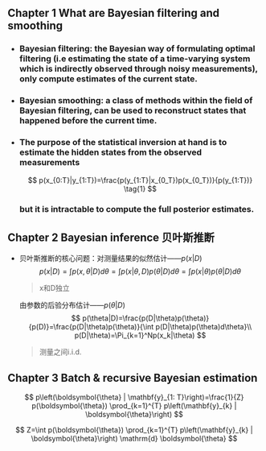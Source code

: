 ## Chapter 1 What are Bayesian filtering and smoothing
* ### Bayesian filtering: the Bayesian way of formulating optimal filtering (i.e estimating the state of a time-varying system which is indirectly observed through noisy measurements), only compute estimates of the current state.
* ### Bayesian smoothing: a class of methods within the field of Bayesian filtering, can be used to reconstruct states that happened before the current time.
* ### The purpose of the statistical inversion at hand is to estimate the hidden states from the observed measurements
    $$
    p(x_{0:T}|y_{1:T})=\frac{p(y_{1:T}|x_{0_T})p(x_{0_T})}{p(y_{1:T})} \tag{1}
    $$
    ### but it is intractable to compute the full posterior estimates.
## Chapter 2 Bayesian inference 贝叶斯推断
* 贝叶斯推断的核心问题：对测量结果的似然估计——$p(x|D)$
  $$
  p(x|D)=\int p(x,\theta|D)d\theta=\int p(x|\theta,D)p(\theta|D)d\theta=\int p(x|\theta)p(\theta|D)d\theta
  $$
  >x和D独立  

  由参数的后验分布估计——$p(\theta|D)$
  $$
  p(\theta|D)=\frac{p(D|\theta)p(\theta)}{p(D)}=\frac{p(D|\theta)p(\theta)}{\int p(D|\theta)p(\theta)d\theta}\\
  p(D|\theta)=\Pi_{k=1}^Np(x_k|\theta)
  $$
  >测量之间i.i.d.

## Chapter 3 Batch & recursive Bayesian estimation

$$
p\left(\boldsymbol{\theta} | \mathbf{y}_{1: T}\right)=\frac{1}{Z} p(\boldsymbol{\theta}) \prod_{k=1}^{T} p\left(\mathbf{y}_{k} | \boldsymbol{\theta}\right)
$$

$$
Z=\int p(\boldsymbol{\theta}) \prod_{k=1}^{T} p\left(\mathbf{y}_{k} | \boldsymbol{\theta}\right) \mathrm{d} \boldsymbol{\theta}
$$